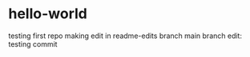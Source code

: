 # hello-world
testing first repo
making edit in readme-edits branch
main branch edit: testing commit
